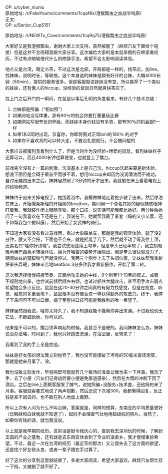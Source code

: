 
OP: u/cyber_niuniu  
原始地址: /r/FakeYoumo/comments/1cqaf8x/港猴瓢虫之血战半吨原/  
正文:  
OP: u/Senior_Cup5151  

 原始地址: /r/NEWTo_Cave/comments/1cq9q75/港猴瓢虫之血战半吨原/  

大家好又是我港猴瓢虫，谢谢大家上次支持，虽然被删了（麻烦穴友下面给个链接）但是这并不会阻碍我跟大家分享。这次编给大家的是本鼠早期的召唤家禽经历，不过有点暗喻借代什么的修辞手法，希望不会太影响阅读体验。

地点又是台湾，喝定点茶，不过这次是北部。开局都是一样的，找茶店，加line，找妹妹，说明时长，等联络。这个本身选的妹妹是颇有好评的台妹，大概4000长钟（50min），提供的服务很多。但是客服就说妹妹没有空，所以推荐了一个类似的妹妹，还有傲人的hiccup，没经验的鼠鼠自然就爽快答应了。

找上门之后开门的一瞬间，在鼠鼠以事后孔明的角度看来，有好几个技术总结：
1. 台妹都是照骗（“相似照”）
2. 如果网站没写体重，那有90％的机会你要打重量级比赛
3. 如果网站写很夸张的杯级，而妹妹本身价钱没有多贵，那有90％的机会跟1一样
4. 如果1和2同时出现，恭喜你，你即将面对正常bmi的180％ 的对手
5. 如果你不喜欢真的可以转头走，不要没礼貌就行，不会被闷棍的

大家应该都猜到我看到什么了，但是当时作为没经验+博爱的鼠鼠，看到妹妹样子还算可以，而且4000长钟也算便宜，也就登上了擂台。

前戏完全沒有上一篇的刺激，洗澡基本上是自己洗，hiccup洗起来算是新体验，想洗下面但是会碍于重装甲而够不着，想用hiccup夹却因为没润滑油而不成功。自讨无趣跑出来之后，妹妹居然刷了3分钟的牙才出来，我就躺在床上看着电视上的动物频道。

妹妹终于出来关掉电视了，她围着浴巾，装模做样地走着蛇步驶了出来，然后停泊在床上，开始慢条斯理的开始她的beatbox，期间用一个莫名其妙的疑似魅惑眼神盯着我，我就装作闭上眼睛享受。那个口技，说实话可能我都比她好。两分钟后她问了一句我喜欢在下还是在上，我说在下，她就帮我戴了拳套（妈的又小又厚，还不如帮我包个塑料膜），然后开始了女武神的骑行。

不知道大家有没有看过马戏团，看过大象踩单车，那就是我的观赏体验。骑了没2分钟，腰又不会扭，下面也不会夹，就是摇晃了几下，然后就不动了等我往上顶，还美名曰“哇你好顶喔”。我尝试使用连续上勾拳，但是拳头已经半软了，我立刻艰难地用巴西柔术转换体位，换为开哈雷的姿势开始输出，但是拳头很快就没力了，期间妹妹的蹩脚喘气声就没停过。我两三个侧步上去了头部位置，让妹妹帮我重新把拳头弄硬，妹妹辛苦地beatbox 3分多钟我才重新振作，开始了第二轮。

这次我选择慢慢把握节奏，正面地攻击她的中线，9个刺拳1个勾拳的模式，或者不规则地出拳，也尝试前倾后倾左右倾，也试过抓住大腿攻击，甚至用手攻击弱点希望她会多点反应。鼠鼠在这20-30分钟之间真的有努力找感觉，但是在视觉、听觉、触觉的多重衰竭下，鼠鼠根本没有像盲侠一样获得额外的攻击力。终于，我停了下来问可不可以口爆，摘了拳套拼口技可能是我胜利的唯一希望了。

妹妹居然跟我说，哇你太持久了，我不知道我能不能帮你弄出来诶。不过我也别无它法，不断鼓励她，你可以的。

结果是不可以的，擂台钟声响起的时候，我甚至不是硬的。我问妹妹怎么办，妹妹说没办法咯，时间到了，我也只好跑去洗澡，在浴室里，反转来了：

我看到了我的手上全是血迹。

妹妹是好女孩的想法我立刻抛弃了，我也没可能撑破了坦克的50毫米直径炮管，那就是她来月事了。淦。

我也没敢立刻发作，毕竟隔壁可能就有几个看场的准备让我也来一下月事。我洗了手，去了小便（穴友们记得战后要小便避免尿道感染），然后在大雨的冲刷下回了酒店。之后在line上面跟客服发了脾气，说她照骗+没服务+技术差，还他妈的来了月事。客服就客套式地说了两声抱歉，然后还说下次减300，我都懒得回复，反正钱是拿不回去的，也不敢在别人地盘上撒野。

所以上次有人问为什么不叫台妹，答案就是，同样的预算，东南亚的平均质量更好（日韩妹和白妹我就不知道了），起码不会理直气壮地用超级假的照片。当然了，如果你有钱的话，就当我没说。

以上就是我早期的经历。说实话是挺令我灰心的，直到我去深圳玩的时候，了解到支国的产业之蓬勃，还有就是去东南亚体会到了专业的温柔乡，我才慢慢重拾希望。不过，最近一次在台湾的经历（最近写的那次）又让我失去了这方面的欲望，还是找个好女孩从良，或者一辈子跟右手过算了。

好了这次的分享到这里就结束了，多谢大家阅读，希望大家喜欢。麻烦穴友帮忙存一下档，又被删了就不好了。

